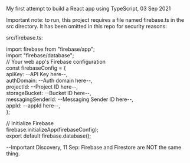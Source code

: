 My first attempt to build a React app using TypeScript, 03 Sep 2021  

Important note: to run, this project requires a file named firebase.ts in the src directory. It has been omitted in this repo for security reasons:    

src/firebase.ts:  

import firebase from "firebase/app";  
import "firebase/database";  
// Your web app's Firebase configuration  
const firebaseConfig = {  
  apiKey: --API Key here--,  
  authDomain: --Auth domain here--,  
  projectId: --Project ID here--,  
  storageBucket: --Bucket ID here--,  
  messagingSenderId: --Messaging Sender ID here--,  
  appId: --appId here--,  
};  

// Initialize Firebase  
firebase.initializeApp(firebaseConfig);  
export default firebase.database();

--Important Discovery, 11 Sep: Firebase and Firestore are NOT the same thing.  
